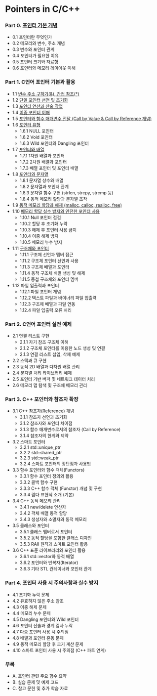 # Pointers in C/C++
### Part 0. [포인터 기본 개념](https://github.com/csbyun-data/Pointers/blob/main/PART0.md)
* 0.1 포인터란 무엇인가  
* 0.2 메모리와 변수, 주소 개념  
* 0.3 변수와 포인터 관계  
* 0.4 포인터가 필요한 이유  
* 0.5 포인터 크기와 자료형  
* 0.6 포인터와 메모리 레이아웃 이해  

### Part 1. C언어 포인터 기본과 활용
* 1.1 [변수 주소 구하기(&), 간접 참조(*)](https://github.com/csbyun-data/Pointers/blob/main/PART1_01.md)  
* 1.2 [단일 포인터 선언 및 초기화](https://github.com/csbyun-data/Pointers/blob/main/PART1_02.md)  
* 1.3 [포인터 연산과 산술 작업](https://github.com/csbyun-data/Pointers/blob/main/PART1_03.md)  
* 1.4 [이중 포인터 이해](https://github.com/csbyun-data/Pointers/blob/main/PART1_04.md)  
* 1.5 [포인터와 함수 매개변수 전달 (Call by Value & Call by Reference 개념)](https://github.com/csbyun-data/Pointers/blob/main/PART1_05.md)  
* 1.6 [포인터 유형](https://github.com/csbyun-data/Pointers/blob/main/PART1_06.md)  
  * 1.6.1 NULL 포인터  
  * 1.6.2 Void 포인터  
  * 1.6.3 Wild 포인터와 Dangling 포인터  
* 1.7 [포인터와 배열](https://github.com/csbyun-data/Pointers/blob/main/PART1_07.md)  
  * 1.7.1 1차원 배열과 포인터  
  * 1.7.2 2차원 배열과 포인터  
  * 1.7.3 배열 포인터 및 포인터 배열  
* 1.8 [포인터와 문자열](https://github.com/csbyun-data/Pointers/blob/main/PART1_08.md)  
  * 1.8.1 문자열 상수와 배열  
  * 1.8.2 문자열과 포인터 관계  
  * 1.8.3 문자열 함수 구현 (strlen, strcpy, strcmp 등)  
  * 1.8.4 동적 메모리 할당과 문자열 조작  
* 1.9 [동적 메모리 할당과 해제 (malloc, calloc, realloc, free)](https://github.com/csbyun-data/Pointers/blob/main/PART1_09.md)  
* 1.10 [메모리 할당 실수 방지와 안전한 포인터 사용](https://github.com/csbyun-data/Pointers/blob/main/PART1_10.md)  
  * 1.10.1 Null 포인터 점검  
  * 1.10.2 할당 후 초기화 누락  
  * 1.10.3 해제 후 포인터 사용 금지  
  * 1.10.4 이중 해제 방지  
  * 1.10.5 메모리 누수 방지  
* 1.11 [구조체와 포인터](https://github.com/csbyun-data/Pointers/blob/main/PART1_11.md)  
  * 1.11.1 구조체 선언과 멤버 접근  
  * 1.11.2 구조체 포인터 선언과 사용  
  * 1.11.3 구조체 배열과 포인터  
  * 1.11.4 동적 구조체 배열 생성 및 해제  
  * 1.11.5 중첩 구조체와 포인터 멤버  
* 1.12 파일 입출력과 포인터  
  * 1.12.1 파일 포인터 개념  
  * 1.12.2 텍스트 파일과 바이너리 파일 입출력  
  * 1.12.3 구조체 배열과 파일 연동  
  * 1.12.4 파일 입출력 오류 처리  

### Part 2. C언어 포인터 실전 예제
* 2.1 연결 리스트 구현  
  * 2.1.1 자기 참조 구조체 이해  
  * 2.1.2 구조체 포인터를 이용한 노드 생성 및 연결  
  * 2.1.3 연결 리스트 삽입, 삭제 예제  
* 2.2 스택과 큐 구현  
* 2.3 동적 2D 배열과 다차원 배열 관리  
* 2.4 문자열 처리 라이브러리 예제  
* 2.5 포인터 기반 버퍼 및 네트워크 데이터 처리  
* 2.6 메모리 맵 탐색 및 구조체 메모리 관리  

### Part 3. C++ 포인터와 참조자 확장
* 3.1 C++ 참조자(Reference) 개념  
  * 3.1.1 참조자 선언과 초기화  
  * 3.1.2 참조자와 포인터 차이점  
  * 3.1.3 함수 매개변수로서의 참조자 (Call by Reference)  
  * 3.1.4 참조자의 한계와 제약  
* 3.2 스마트 포인터  
  * 3.2.1 std::unique_ptr  
  * 3.2.2 std::shared_ptr  
  * 3.2.3 std::weak_ptr  
  * 3.2.4 스마트 포인터의 장단점과 사용법  
* 3.3 함수 포인터와 함수 객체(Functors)  
  * 3.3.1 함수 포인터 정의와 활용  
  * 3.3.2 콜백 함수 구현  
  * 3.3.3 C++ 함수 객체 (Functor) 개념 및 구현  
  * 3.3.4 람다 표현식 소개 (기본)  
* 3.4 C++ 동적 메모리 관리  
  * 3.4.1 new/delete 연산자  
  * 3.4.2 객체 배열 동적 할당  
  * 3.4.3 생성자와 소멸자와 동적 메모리  
* 3.5 클래스와 포인터  
  * 3.5.1 클래스 멤버로서 포인터  
  * 3.5.2 동적 할당을 포함한 클래스 디자인  
  * 3.5.3 RAII 원칙과 스마트 포인터 활용  
* 3.6 C++ 표준 라이브러리와 포인터 활용  
  * 3.6.1 std::vector와 동적 배열  
  * 3.6.2 포인터와 반복자(Iterator)  
  * 3.6.3 기타 STL 컨테이너와 포인터 관계  

### Part 4. 포인터 사용 시 주의사항과 실수 방지
* 4.1 초기화 누락 문제  
* 4.2 유효하지 않은 주소 참조  
* 4.3 이중 해제 문제  
* 4.4 메모리 누수 문제  
* 4.5 Dangling 포인터와 Wild 포인터  
* 4.6 포인터 산술과 경계 검사 누락  
* 4.7 다중 포인터 사용 시 주의점  
* 4.8 배열과 포인터 혼동 문제  
* 4.9 동적 메모리 할당 후 크기 계산 문제  
* 4.10 스마트 포인터 사용 시 주의점 (C++ 파트 연계)  

### 부록
* A. 포인터 관련 주요 함수 요약  
* B. 실습 문제 및 예제 코드  
* C. 참고 문헌 및 추가 학습 자료  
